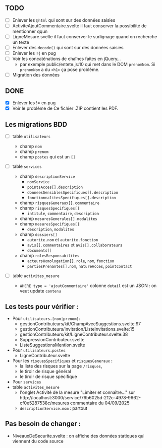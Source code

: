 ## TODO

- [ ] Enlever les `@html` qui sont sur des données saisies
- [ ] ActiviteAjoutCommentaire.svelte il faut conserver la possibilité de mentionner qqun
- [ ] LigneMesure.svelte il faut conserver le surlignage quand on recherche un texte
- [ ] Enlever des `decode()` qui sont sur des données saisies
- [ ] Enlever les `!{` en pug
- [ ] Voir les concaténations de chaînes faites en jQuery…
  - par exemple public/entete.js:10 qui met dans le DOM `prenomNom`. Si `prenomNom` a du `<h1>` ça pose problème.
- [ ] Migration des données

## DONE

- [x] Enlever les != en pug
- [x] Voir le problème de Ce fichier .ZIP contient les <span id="nbPdfDisponibles"></span> PDF.

## Les migrations BDD

- [ ] table `utilisateurs`
  - champ `nom`
  - champ `prenom`
  - champ `postes` qui est un `[]`
- [ ] table `services`

  - champ `descriptionService`
    - `nomService`
    - `pointsAcces[].description`
    - `donneesSensiblesSpecifiques[].description`
    - `fonctionnalitesSpecifiques[].description`
  - champ `risquesGeneraux[].commentaire`
  - champ `risquesSpecifiques[]`
    - `intitule`, `commentaire`, `description`
  - champ `mesuresGenerales[].modalites`
  - champ `mesuresSpecifiques[]`
    - `description`, `modalites`
  - champ `dossiers[]`
    - `autorite.nom` et `autorite.fonction`
    - `avis[].commentaires` et `avis[].collaborateurs`
    - `documents[]`
  - champ `rolesResponsabilites`
    - `acteursHomologation[].role`, `nom`, `fonction`
    - `partiesPrenantes[].nom`, `natureAcces`, `pointContact`

- [ ] table `activites_mesure`
  - `WHERE type = 'ajoutCommentaire'` colonne `detail` est un JSON : on veut update `contenu`

## Les tests pour vérifier :

- Pour `utilisateurs.[nom|prenom]`:
  - gestionContributeurs/kit/ChampAvecSuggestions.svelte:97
  - gestionContributeurs/invitation/ListeInvitations.svelte:15
  - gestionContributeurs/kit/LigneContributeur.svelte:38
  - SuppressionContributeur.svelte
  - ListeSuggestionsMention.svelte
- Pour `utilisateurs.postes`
  - LigneContributeur.svelte
- Pour les `risquesSpecifiques` et `risquesGeneraux` :
  - la liste des risques sur la page `/risques`,
  - le tiroir de risque général
  - le tiroir de risque spécifique
- Pour `services`
- table `activites_mesure`
  - l'onglet Activité de la mesure "Limiter et connaître…" sur http://localhost:3000/service/76b6025d-212c-4978-9662-cf0e5287538c/mesures commentaire du 04/09/2025
  - `descriptionService.nom` : partout

## Pas besoin de changer :

- NiveauxDeSecurite.svelte : on affiche des données statiques qui viennent du code source
